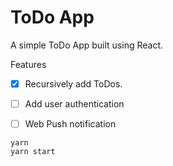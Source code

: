 # ToDo App

A simple ToDo App built using React.

Features 
- [x] Recursively add ToDos.
- [ ] Add user authentication
- [ ] Web Push notification


```shell
yarn
yarn start
```
